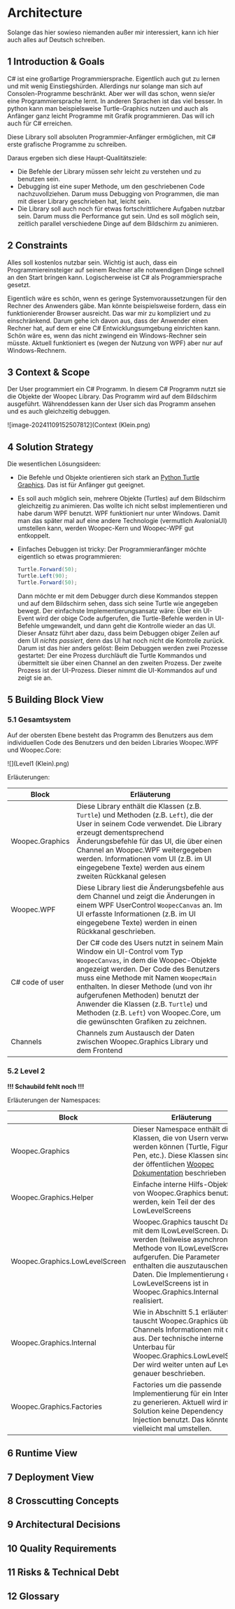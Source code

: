 # Architecture

Solange das hier sowieso niemanden außer mir interessiert, kann ich hier auch alles auf Deutsch schreiben.

## 1 Introduction & Goals

C# ist eine großartige Programmiersprache. Eigentlich auch gut zu lernen und mit wenig Einstiegshürden. Allerdings nur solange man sich auf Consolen-Programme beschränkt. Aber wer will das schon, wenn sie/er eine Programmiersprache lernt. In anderen Sprachen ist das viel besser. In python kann man beispielsweise Turtle-Graphics nutzen und auch als Anfänger ganz leicht Programme mit Grafik programmieren. Das will ich auch für C# erreichen.

Diese Library soll absoluten Programmier-Anfänger ermöglichen, mit C# erste grafische Programme zu schreiben.

Daraus ergeben sich diese Haupt-Qualitätsziele:

* Die Befehle der Library müssen sehr leicht zu verstehen und zu benutzen sein.
* Debugging ist eine super Methode, um den geschriebenen Code nachzuvollziehen. Darum muss Debugging von Programmen, die man mit dieser Library geschrieben hat, leicht sein.
* Die Library soll auch noch für etwas fortschrittlichere Aufgaben nutzbar sein. Darum muss die Performance gut sein. Und es soll möglich sein, zeitlich parallel verschiedene Dinge auf dem Bildschirm zu animieren.

## 2 Constraints

Alles soll kostenlos nutzbar sein. Wichtig ist auch, dass ein Programmiereinsteiger auf seinem Rechner alle notwendigen Dinge schnell an den Start bringen kann. Logischerweise ist C# als Programmiersprache gesetzt. 

Eigentlich wäre es schön, wenn es geringe Systemvoraussetzungen für den Rechner des Anwenders gäbe. Man könnte beispielsweise fordern, dass ein funktionierender Browser ausreicht. Das war mir zu kompliziert und zu einschränkend. Darum gehe ich davon aus, dass der Anwender einen Rechner hat, auf dem er eine C# Entwicklungsumgebung einrichten kann. Schön wäre es, wenn das nicht zwingend ein Windows-Rechner sein müsste. Aktuell funktioniert es (wegen der Nutzung von WPF) aber nur auf Windows-Rechnern.

## 3 Context & Scope

Der User programmiert ein C# Programm. In diesem C# Programm nutzt sie die Objekte der Woopec Library. Das Programm wird auf dem Bildschirm ausgeführt. Währenddessen kann der User sich das Programm ansehen und es auch gleichzeitig debuggen.

![image-20241109152507812](Context (Klein.png)



## 4 Solution Strategy

Die wesentlichen Lösungsideen:

* Die Befehle und Objekte orientieren sich stark an [Python Turtle Graphics](https://docs.python.org/3/library/turtle.html#module-turtle). Das ist für Anfänger gut geeignet.

* Es soll auch möglich sein, mehrere Objekte (Turtles) auf dem Bildschirm gleichzeitig zu animieren. Das wollte ich nicht selbst implementieren und habe darum WPF benutzt. WPF funktioniert nur unter Windows. Damit man das später mal auf eine andere Technologie (vermutlich AvaloniaUI) umstellen kann, werden Woopec-Kern und Woopec-WPF gut entkoppelt.

* Einfaches Debuggen ist tricky:
  Der Programmieranfänger möchte eigentlich so etwas programmieren:

  ```csharp
  Turtle.Forward(50);
  Turtle.Left(90);
  Turtle.Forward(50);
  ```

  Dann möchte er mit dem Debugger durch diese Kommandos steppen und auf dem Bildschirm sehen, dass sich seine Turtle wie angegeben bewegt. 
  Der einfachste Implementierungsansatz wäre: Über ein UI-Event wird der obige Code aufgerufen, die Turtle-Befehle werden in UI-Befehle umgewandelt, und dann geht die Kontrolle wieder an das UI. Dieser Ansatz führt aber dazu, dass beim Debuggen obiger Zeilen auf dem UI *nichts passiert*, denn das UI hat noch nicht die Kontrolle zurück.
  Darum ist das hier anders gelöst: Beim Debuggen werden zwei Prozesse gestartet: Der eine Prozess durchläuft die Turtle Kommandos und übermittelt sie über einen Channel an den zweiten Prozess. Der zweite Prozess ist der UI-Prozess. Dieser nimmt die UI-Kommandos auf und zeigt sie an.

## 5 Building Block View

### 5.1 Gesamtsystem

Auf der obersten Ebene besteht das Programm des Benutzers aus dem individuellen Code des Benutzers und den beiden Libraries Woopec.WPF und Woopec.Core:

![](Level1 (Klein).png)

Erläuterungen:

| Block           | Erläuterung                                                  |
| --------------- | ------------------------------------------------------------ |
| Woopec.Graphics | Diese Library enthält die Klassen (z.B. `Turtle`) und Methoden (z.B. `Left`), die der User in seinem Code verwendet. Die Library erzeugt dementsprechend Änderungsbefehle für das UI, die über einen Channel an Woopec.WPF weitergegeben werden. Informationen vom UI (z.B. im UI eingegebene Texte) werden aus einem zweiten Rückkanal gelesen |
| Woopec.WPF      | Diese Library liest die Änderungsbefehle aus dem Channel und zeigt die Änderungen in einem WPF UserControl `WoopecCanvas` an. Im UI erfasste Informationen (z.B. im UI eingegebene Texte) werden in einen Rückkanal geschrieben. |
| C# code of user | Der C# code des Users nutzt in seinem Main Window ein UI-Control vom Typ `WoopecCanvas`, in dem die Woopec-Objekte angezeigt werden. Der Code des Benutzers muss eine Methode mit Namen `WoopecMain` enthalten. In dieser Methode (und von ihr aufgerufenen Methoden) benutzt der Anwender die Klassen (z.B. `Turtle`) und Methoden (z.B. `Left`) von Woopec.Core, um die gewünschten Grafiken zu zeichnen. |
| Channels        | Channels zum Austausch der Daten zwischen Woopec.Graphics Library und dem Frontend |

### 5.2 Level 2

**!!! Schaubild fehlt noch !!!**



Erläuterungen der Namespaces:

| Block                          | Erläuterung                                                  |
| ------------------------------ | ------------------------------------------------------------ |
| Woopec.Graphics                | Dieser Namespace enthält die Klassen, die von Usern verwendet werden können (Turtle, Figure, Pen, etc.). Diese Klassen sind in der öffentlichen [Woopec Dokumentation](https://frank.woopec.net/woopec-docs-index.html) beschrieben |
| Woopec.Graphics.Helper         | Einfache interne Hilfs-Objekte, die von Woopec.Graphics benutzt werden, kein Teil der des LowLevelScreens |
| Woopec.Graphics.LowLevelScreen | Woopec.Graphics tauscht Daten mit dem ILowLevelScreen. Dazu werden (teilweise asynchrone) Methode von ILowLevelScreen aufgerufen. Die Parameter enthalten die auszutauschenden Daten. Die Implementierung des LowLevelScreens ist in Woopec.Graphics.Internal realisiert. |
| Woopec.Graphics.Internal       | Wie in Abschnitt 5.1 erläutert, tauscht Woopec.Graphics über Channels Informationen mit dem UI aus. Der technische interne Unterbau für Woopec.Graphics.LowLevelScreen. Der wird weiter unten auf Level 3 genauer beschrieben. |
| Woopec.Graphics.Factories      | Factories um die passende Implementierung für ein Interface zu generieren. Aktuell wird in der Solution keine Dependency Injection benutzt. Das könnte man vielleicht mal umstellen. |



## 6 Runtime View

## 7 Deployment View

## 8 Crosscutting Concepts

## 9 Architectural Decisions

## 10 Quality Requirements

## 11 Risks & Technical Debt

## 12 Glossary





